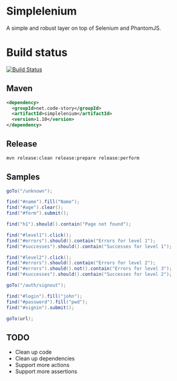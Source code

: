# Simplelenium

A simple and robust layer on top of Selenium and PhantomJS.

# Build status

[![Build Status](https://api.travis-ci.org/dgageot/simplelenium.png)](https://travis-ci.org/dgageot/simplelenium)

## Maven

```xml
<dependency>
  <groupId>net.code-story</groupId>
  <artifactId>simplelenium</artifactId>
  <version>1.10</version>
</dependency>
```

## Release

```bash
mvn release:clean release:prepare release:perform
```

## Samples

```java
goTo("/unknown");

find("#name").fill("Name");
find("#age").clear();
find("#form").submit();

find("h1").should().contain("Page not found");
```

```java
find("#level1").click();
find("#errors").should().contain("Errors for level 1");
find("#successes").should().contain("Successes for level 1");

find("#level2").click();
find("#errors").should().contain("Errors for level 2");
find("#errors").should().not().contain("Errors for level 3");
find("#successes").should().contain("Successes for level 2");
```

```java
goTo("/auth/signout");

find("#login").fill("john");
find("#password").fill("pwd");
find("#signin").submit();

goTo(url);
```

## TODO

+ Clean up code
+ Clean up dependencies
+ Support more actions
+ Support more assertions

